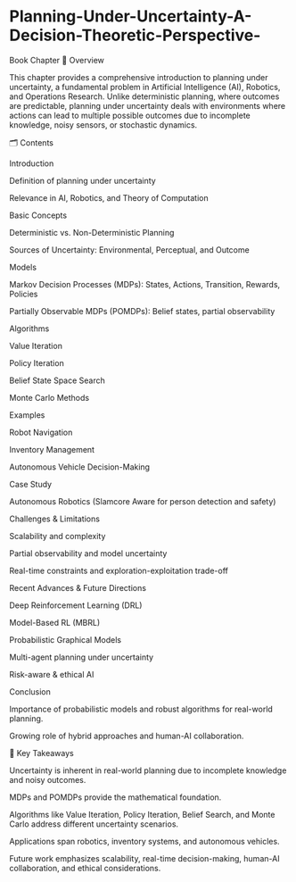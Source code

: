 # Planning-Under-Uncertainty-A-Decision-Theoretic-Perspective-
Book Chapter
📖 Overview

This chapter provides a comprehensive introduction to planning under uncertainty, a fundamental problem in Artificial Intelligence (AI), Robotics, and Operations Research. Unlike deterministic planning, where outcomes are predictable, planning under uncertainty deals with environments where actions can lead to multiple possible outcomes due to incomplete knowledge, noisy sensors, or stochastic dynamics.

🗂 Contents

Introduction

Definition of planning under uncertainty

Relevance in AI, Robotics, and Theory of Computation

Basic Concepts

Deterministic vs. Non-Deterministic Planning

Sources of Uncertainty: Environmental, Perceptual, and Outcome

Models

Markov Decision Processes (MDPs): States, Actions, Transition, Rewards, Policies

Partially Observable MDPs (POMDPs): Belief states, partial observability

Algorithms

Value Iteration

Policy Iteration

Belief State Space Search

Monte Carlo Methods

Examples

Robot Navigation

Inventory Management

Autonomous Vehicle Decision-Making

Case Study

Autonomous Robotics (Slamcore Aware for person detection and safety)

Challenges & Limitations

Scalability and complexity

Partial observability and model uncertainty

Real-time constraints and exploration-exploitation trade-off

Recent Advances & Future Directions

Deep Reinforcement Learning (DRL)

Model-Based RL (MBRL)

Probabilistic Graphical Models

Multi-agent planning under uncertainty

Risk-aware & ethical AI

Conclusion

Importance of probabilistic models and robust algorithms for real-world planning.

Growing role of hybrid approaches and human-AI collaboration.

🎯 Key Takeaways

Uncertainty is inherent in real-world planning due to incomplete knowledge and noisy outcomes.

MDPs and POMDPs provide the mathematical foundation.

Algorithms like Value Iteration, Policy Iteration, Belief Search, and Monte Carlo address different uncertainty scenarios.

Applications span robotics, inventory systems, and autonomous vehicles.

Future work emphasizes scalability, real-time decision-making, human-AI collaboration, and ethical considerations.
